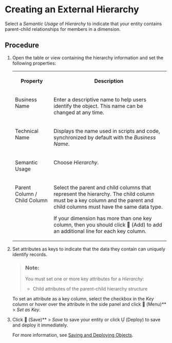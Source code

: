 <!-- loiodbac7a862b3744d8a71d268644aac389 -->

<link rel="stylesheet" type="text/css" href="../css/sap-icons.css"/>

# Creating an External Hierarchy

Select a *Semantic Usage* of *Hierarchy* to indicate that your entity contains parent-child relationships for members in a dimension.



## Procedure

1.  Open the table or view containing the hierarchy information and set the following properties:


    <table>
    <tr>
    <th valign="top">

    Property
    
    </th>
    <th valign="top">

    Description
    
    </th>
    </tr>
    <tr>
    <td valign="top">
    
    Business Name
    
    </td>
    <td valign="top">
    
    Enter a descriptive name to help users identify the object. This name can be changed at any time.
    
    </td>
    </tr>
    <tr>
    <td valign="top">
    
    Technical Name
    
    </td>
    <td valign="top">
    
    Displays the name used in scripts and code, synchronized by default with the *Business Name*.
    
    </td>
    </tr>
    <tr>
    <td valign="top">
    
    Semantic Usage
    
    </td>
    <td valign="top">
    
    Choose *Hierarchy*.
    
    </td>
    </tr>
    <tr>
    <td valign="top">
    
    Parent Column / Child Column
    
    </td>
    <td valign="top">
    
    Select the parent and child columns that represent the hierarchy. The child column must be a key column and the parent and child columns must have the same data type.

    If your dimension has more than one key column, then you should click <span class="FPA-icons-V3"></span> \(Add\) to add an additional line for each key column.
    
    </td>
    </tr>
    </table>
    
2.  Set attributes as keys to indicate that the data they contain can uniquely identify records.

    > ### Note:  
    > You must set one or more key attributes for a *Hierarchy*:
    > 
    > -   Child attributes of the parent-child hierarchy structure

    To set an attribute as a key column, select the checkbox in the *Key* column or hover over the attribute in the side panel and click <span class="FPA-icons-V3"></span> \(Menu\)** \> *Set as Key*.

3.  Click <span class="FPA-icons-V3"></span> \(Save\)** \> *Save* to save your entity or click <span class="SAP-icons-V5"></span> \(Deploy\) to save and deploy it immediately.

    For more information, see [Saving and Deploying Objects](../saving-and-deploying-objects-7c0b560.md).


